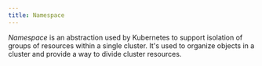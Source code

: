 ```yaml
---
title: Namespace
---
```


*Namespace* is an abstraction used by Kubernetes to support isolation of groups of resources within a single cluster. It's used to organize objects in a cluster and provide a way to divide cluster resources.